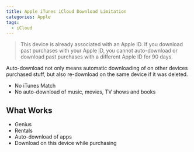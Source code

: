 ```yaml
---
title: Apple iTunes iCloud Download Limitation
categories: Apple
tags:
  - iCloud
---
```

> This device is already associated with an Apple ID. If you download past purchases with your Apple ID, you cannot auto-download or download past purchases with a different Apple ID for 90 days.

Auto-download not only means automatic downloading of on other devices purchased stuff, but also re-download on the same device if it was deleted.

* No iTunes Match
* No auto-download of music, movies, TV shows and books

## What Works

* Genius
* Rentals
* Auto-download of apps
* Download on this device while purchasing